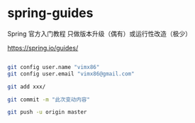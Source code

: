 # spring-guides

Spring 官方入门教程 只做版本升级（偶有）或运行性改造（极少）

https://spring.io/guides/

```bash

git config user.name "vimx86"  
git config user.email "vimx86@gmail.com"

git add xxx/

git commit -m "此次变动内容"

git push -u origin master

```
